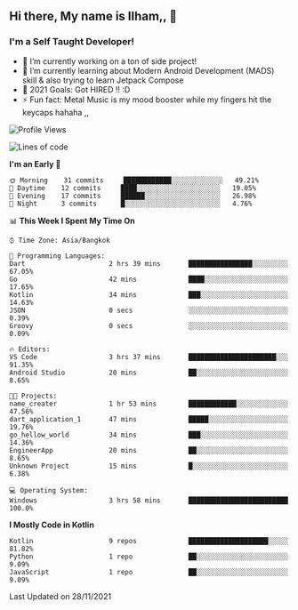 ## Hi there, My name is Ilham,, 👋


### I'm a Self Taught Developer!
- 🔭 I’m currently working on a ton of side project!
- 🌱 I’m currently learning about Modern Android Development (MADS) skill & also trying to learn Jetpack Compose
- 🥅 2021 Goals: Got HIRED !! :D
- ⚡ Fun fact: Metal Music is my mood booster while my fingers hit the keycaps hahaha  ,,



<!--START_SECTION:waka-->
![Profile Views](http://img.shields.io/badge/Profile%20Views-0-blue)

![Lines of code](https://img.shields.io/badge/From%20Hello%20World%20I%27ve%20Written-383330%20lines%20of%20code-blue)

**I'm an Early 🐤** 

```text
🌞 Morning    31 commits     ████████████░░░░░░░░░░░░░   49.21% 
🌆 Daytime    12 commits     ████░░░░░░░░░░░░░░░░░░░░░   19.05% 
🌃 Evening    17 commits     ██████░░░░░░░░░░░░░░░░░░░   26.98% 
🌙 Night      3 commits      █░░░░░░░░░░░░░░░░░░░░░░░░   4.76%

```


📊 **This Week I Spent My Time On** 

```text
⌚︎ Time Zone: Asia/Bangkok

💬 Programming Languages: 
Dart                     2 hrs 39 mins       ████████████████░░░░░░░░░   67.05% 
Go                       42 mins             ████░░░░░░░░░░░░░░░░░░░░░   17.65% 
Kotlin                   34 mins             ███░░░░░░░░░░░░░░░░░░░░░░   14.63% 
JSON                     0 secs              ░░░░░░░░░░░░░░░░░░░░░░░░░   0.39% 
Groovy                   0 secs              ░░░░░░░░░░░░░░░░░░░░░░░░░   0.09%

🔥 Editors: 
VS Code                  3 hrs 37 mins       ██████████████████████░░░   91.35% 
Android Studio           20 mins             ██░░░░░░░░░░░░░░░░░░░░░░░   8.65%

🐱‍💻 Projects: 
name_creater             1 hr 53 mins        ████████████░░░░░░░░░░░░░   47.56% 
dart_application_1       47 mins             █████░░░░░░░░░░░░░░░░░░░░   19.76% 
go_hellow_world          34 mins             ███░░░░░░░░░░░░░░░░░░░░░░   14.36% 
EngineerApp              20 mins             ██░░░░░░░░░░░░░░░░░░░░░░░   8.65% 
Unknown Project          15 mins             █░░░░░░░░░░░░░░░░░░░░░░░░   6.38%

💻 Operating System: 
Windows                  3 hrs 58 mins       █████████████████████████   100.0%

```

**I Mostly Code in Kotlin** 

```text
Kotlin                   9 repos             ████████████████████░░░░░   81.82% 
Python                   1 repo              ██░░░░░░░░░░░░░░░░░░░░░░░   9.09% 
JavaScript               1 repo              ██░░░░░░░░░░░░░░░░░░░░░░░   9.09%

```



 Last Updated on 28/11/2021
<!--END_SECTION:waka-->
